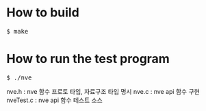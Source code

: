 How to build
===========
<pre>
$ make
</pre>

How to run the test program
===========================
<pre>
$ ./nve
</pre>


nve.h : nve 함수 프로토 타입, 자료구조 타입 명시
nve.c : nve api 함수 구현
nveTest.c : nve api 함수 테스트 소스
